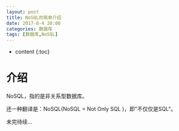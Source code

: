 ```yaml
---
layout: post
title: NoSQL的简单介绍
date: 2017-8-4 20:00
categories: 数据库
tags: [数据库,NoSQL]
---
```


* content
{:toc}
# 介绍

NoSQL，指的是非关系型数据库。

还一种翻译是：NoSQL(NoSQL = Not Only SQL )，即"不仅仅是SQL"。



未完待续...